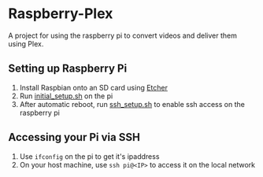 # Raspberry-Plex
A project for using the raspberry pi to convert videos and deliver them using Plex.

## Setting up Raspberry Pi
1. Install Raspbian onto an SD card using [Etcher](https://www.raspberrypi.org/documentation/installation/installing-images/)
1. Run [initial_setup.sh](initial_setup.sh) on the pi
1. After automatic reboot, run [ssh_setup.sh](ssh_setup.sh) to enable ssh access on the raspberry pi

## Accessing your Pi via SSH
1. Use `ifconfig` on the pi to get it's ipaddress
1. On your host machine, use `ssh pi@<IP>` to access it on the local network
